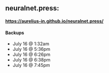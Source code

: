 ## neuralnet.press:
#### https://aurelius-in.github.io/neuralnet.press/
#### Backups 
- July 16 @ 1:32am
- July 16 @ 5:36pm
- July 16 @ 6:26pm
- July 16 @ 6:38pm
- July 16 @ 7:45pm
